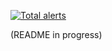 [![Total alerts](https://img.shields.io/lgtm/alerts/g/vadi2/Hammer.svg?logo=lgtm&logoWidth=18)](https://lgtm.com/projects/g/vadi2/Hammer/alerts/)

(README in progress)
